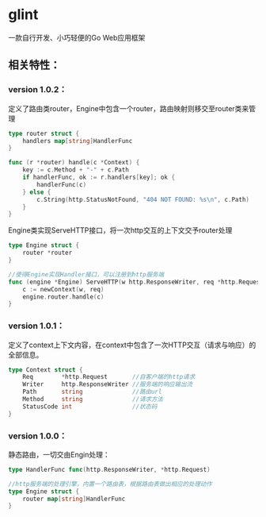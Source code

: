# glint
一款自行开发、小巧轻便的Go Web应用框架

## 相关特性：

### version 1.0.2：
定义了路由类router，Engine中包含一个router，路由映射则移交至router类来管理
```go
type router struct {
	handlers map[string]HandlerFunc
}

func (r *router) handle(c *Context) {
	key := c.Method + "-" + c.Path
	if handlerFunc, ok := r.handlers[key]; ok {
		handlerFunc(c)
	} else {
		c.String(http.StatusNotFound, "404 NOT FOUND: %s\n", c.Path)
	}
}
```

Engine类实现ServeHTTP接口，将一次http交互的上下文交予router处理
```go
type Engine struct {
	router *router
}

//使得Engine实现Handler接口，可以注册到http服务端
func (engine *Engine) ServeHTTP(w http.ResponseWriter, req *http.Request) {
	c := newContext(w, req)
	engine.router.handle(c)
}
```

### version 1.0.1：
定义了context上下文内容，在context中包含了一次HTTP交互（请求与响应）的全部信息。
```go
type Context struct {
	Req        *http.Request       //自客户端的http请求
	Writer     http.ResponseWriter //服务端的响应输出流
	Path       string              //路由url
	Method     string              //请求方法
	StatusCode int                 //状态码
}
```

### version 1.0.0：
静态路由，一切交由Engin处理：
```go
type HandlerFunc func(http.ResponseWriter, *http.Request)

//http服务端的处理引擎，内置一个路由表，根据路由表做出相应的处理动作
type Engine struct {
	router map[string]HandlerFunc
}
```